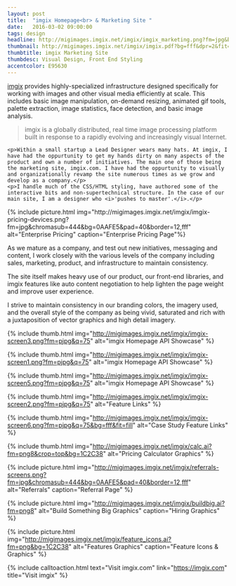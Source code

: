 ```yaml
---
layout: post
title:  "imgix Homepage<br> & Marketing Site "
date:   2016-03-02 09:00:00
tags: design
headline: http://migimages.imgix.net/imgix/imgix_marketing.png?fm=jpg&bg=fafafa&chromasub=444
thumbnail: http://migimages.imgix.net/imgix/imgix.pdf?bg=fff&dpr=2&fit=crop&fm=png8&page=1&h=320&w=320&fm=png8&colorquant=50&pad=8&bg=fff
thumbtitle: imgix Marketing Site
thumbdesc: Visual Design, Front End Styling
accentcolor: E95630
---
```


<section>
	<p><a href="https://imgix.com" target="_blank">imgix</a> provides highly-specialized infrastructure designed specifically for working with images and other visual media efficiently at scale. This includes basic image manipulation, on-demand resizing, animated gif tools, palette extraction, image statistics, face detection, and basic image analysis.</p>

<blockquote>imgix is a globally distributed, real time image processing platform built in response to a rapidly evolving and increasingly visual Internet.
</blockquote>

	<p>Within a small startup a Lead Designer wears many hats. At imgix, I have had the oppurtunity to get my hands dirty on many aspects of the product and own a number of initiatives. The main one of those being the marketing site, imgix.com. I have had the oppurtunity to visually and organizationally revamp the site numerous times as we grow and develop as a company.</p>
	<p>I handle much of the CSS/HTML styling, have authored some of the interactive bits and non-supertechnical structure. In the case of our main site, I am a designer who <i>'pushes to master'.</i>.</p>
</section>

<section class="thumblist">
{% include picture.html img="http://migimages.imgix.net/imgix/imgix-pricing-devices.png?fm=jpg&chromasub=444&bg=0AAFE5&pad=40&border=12,fff" alt="Enterprise Pricing" caption="Enterprise Pricing Page"%}

<section>
	<p>As we mature as a company, and test out new initiatives, messaging and content, I work closely with the various levels of the company including sales, marketing, product, and infrastructure to maintain consistency.</p>
	<p>The site itself makes heavy use of our product, our front-end libraries, and imgix features like auto content negotiation to help lighten the page weight and improve user experience.</p>
	<p>I strive to maintain consistency in our branding colors, the imagery used, and the overall style of the company as being vivid, saturated and rich with a juxtaposition of vector graphics and high detail imagery.</p>
</section>

{% include thumb.html img="http://migimages.imgix.net/imgix/imgix-screen3.png?fm=pjpg&q=75" alt="imgix Homepage API Showcase" %}

{% include thumb.html img="http://migimages.imgix.net/imgix/imgix-screen1.png?fm=pjpg&q=75" alt="imgix Homepage API Showcase" %}

{% include thumb.html img="http://migimages.imgix.net/imgix/imgix-screen5.png?fm=pjpg&q=75" alt="imgix Homepage API Showcase" %}

{% include thumb.html img="http://migimages.imgix.net/imgix/imgix-screen2.png?fm=pjpg&q=75" alt="Feature Links" %}

{% include thumb.html img="http://migimages.imgix.net/imgix/imgix-screen6.png?fm=pjpg&q=75&bg=fff&fit=fill" alt="Case Study Feature Links" %}

<!-- {% include thumb.html img="http://migimages.imgix.net/imgix/imgix-screen7.png?fm=pjpg&q=75&bg=fff&fit=fill&border=4,fff&rect=0,0.5,.999,.999" alt="imgix Homepage" %} -->

{% include thumb.html img="http://migimages.imgix.net/imgix/calc.ai?fm=png8&crop=top&bg=1C2C38" alt="Pricing Calculator Graphics" %}

</section>


{% include picture.html img="http://migimages.imgix.net/imgix/referrals-screens.png?fm=jpg&chromasub=444&bg=0AAFE5&pad=40&border=12,fff" alt="Referrals" caption="Referral Page" %}

{% include picture.html img="http://migimages.imgix.net/imgix/buildbig.ai?fm=png8" alt="Build Something Big Graphics" caption="Hiring Graphics" %}

{% include picture.html img="http://migimages.imgix.net/imgix/feature_icons.ai?fm=png&bg=1C2C38" alt="Features Graphics" caption="Feature Icons & Graphics" %}

{% include calltoaction.html text="Visit imgix.com" link="https://imgix.com" title="Visit imgix" %}



<!-- {% include picture.html img="https://migimages.imgix.net/imgix/imgix.pdf?bg=0fff&chromasub=444&dpr=2&fit=clamp&fm=png8&colorquant=100&h=320&pad=80&page=3&q=40&bg=fafafa" alt="imgix Homepage"%} -->


